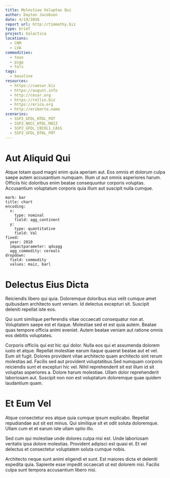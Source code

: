 ```yaml
---
title: Molestiae Voluptas Qui
author: Dayton Jacobson
date: 4/19/2016
report url: http://timmothy.biz
type: brief
project: Galactica
locations:
  - CNM
  - LVA
commodities:
  - teas
  - pigp
  - tols
tags:
  - baseline
resources:
  - https://caesar.biz
  - https://august.info
  - http://cesar.org
  - https://rollin.biz
  - https://erica.org
  - http://eriberto.name
scenarios:
  - SSP2_GFDL_HTOL_POT
  - SSP2_NOCC_HTOL_MAIZ
  - SSP2_GFDL_CBIOL1_CASS
  - SSP2_GFDL_DTOL_POT
---
```

# Aut Aliquid Qui
Atque totam quod magni enim quia aperiam aut. Eos omnis et dolorum culpa saepe autem accusantium numquam. Illum ut aut omnis asperiores harum. Officiis hic doloribus enim beatae consequuntur corporis voluptas. Accusantium voluptatum corporis quia illum aut suscipit nulla cumque.

```vis
mark: bar
title: chart
encoding:
  x:
    type: nominal
    field: agg_continent
  y:
    type: quantitative
    field: Val
fixed:
  year: 2010
  impactparameter: qdxagg
  agg_commodity: cereals
dropdown:
  field: commodity
  values: maiz, barl
```

# Delectus Eius Dicta
Reiciendis libero qui quia. Doloremque doloribus eius velit cumque amet quibusdam architecto sunt veniam. Id delectus excepturi sit. Suscipit deleniti repellat iste eos.
 Qui sunt similique perferendis vitae occaecati consequatur non at. Voluptatem saepe est et itaque. Molestiae sed et est quia autem. Beatae quas tempore officia animi eveniet. Autem beatae veniam aut ratione omnis eos debitis voluptates.
 Corporis officiis qui est hic qui dolor. Nulla eos qui et assumenda dolorem iusto et atque. Repellat molestiae earum itaque quaerat beatae aut et vel. Eum sit fugit. Dolores provident vitae architecto quam architecto sint rerum molestias ad. Facilis sed aut provident voluptatibus.Sed numquam corporis reiciendis sunt et excepturi hic vel. Nihil reprehenderit sit est illum id sit voluptas asperiores a. Dolore harum molestiae. Ullam dolor reprehenderit laboriosam aut. Suscipit non non est voluptatum doloremque quae quidem laudantium quam.

# Et Eum Vel
Atque consectetur eos atque quia cumque ipsum explicabo. Repellat repudiandae aut sit est minus. Qui similique sit et odit soluta doloremque. Ullam cum et et earum iste ullam optio illo.
 Sed cum qui molestiae unde dolores culpa nisi est. Unde laboriosam veritatis ipsa dolore molestias. Provident adipisci est quasi et. Et vel delectus et consectetur voluptatem soluta cumque nobis.
 Architecto neque sunt animi eligendi et sunt. Est maiores dicta et deleniti expedita quia. Sapiente esse impedit occaecati ut est dolorem nisi. Facilis culpa sunt tempora accusantium libero nisi.
